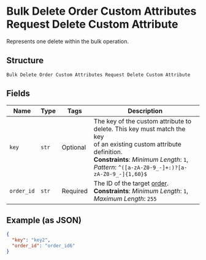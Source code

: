 
# Bulk Delete Order Custom Attributes Request Delete Custom Attribute

Represents one delete within the bulk operation.

## Structure

`Bulk Delete Order Custom Attributes Request Delete Custom Attribute`

## Fields

| Name | Type | Tags | Description |
|  --- | --- | --- | --- |
| `key` | `str` | Optional | The key of the custom attribute to delete.  This key must match the key<br>of an existing custom attribute definition.<br>**Constraints**: *Minimum Length*: `1`, *Pattern*: `^([a-zA-Z0-9_-]+:)?[a-zA-Z0-9_-]{1,60}$` |
| `order_id` | `str` | Required | The ID of the target [order](entity:Order).<br>**Constraints**: *Minimum Length*: `1`, *Maximum Length*: `255` |

## Example (as JSON)

```json
{
  "key": "key2",
  "order_id": "order_id6"
}
```

